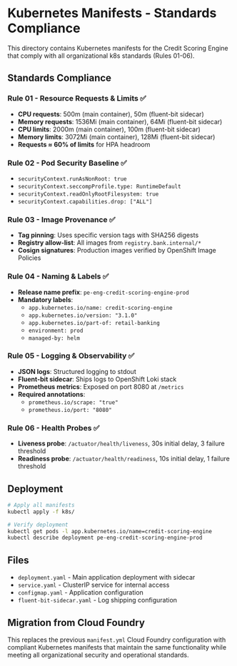 # Kubernetes Manifests - Standards Compliance

This directory contains Kubernetes manifests for the Credit Scoring Engine that comply with all organizational k8s standards (Rules 01-06).

## Standards Compliance

### Rule 01 - Resource Requests & Limits ✅
- **CPU requests**: 500m (main container), 50m (fluent-bit sidecar)
- **Memory requests**: 1536Mi (main container), 64Mi (fluent-bit sidecar)  
- **CPU limits**: 2000m (main container), 100m (fluent-bit sidecar)
- **Memory limits**: 3072Mi (main container), 128Mi (fluent-bit sidecar)
- **Requests ≈ 60% of limits** for HPA headroom

### Rule 02 - Pod Security Baseline ✅
- `securityContext.runAsNonRoot: true`
- `securityContext.seccompProfile.type: RuntimeDefault`
- `securityContext.readOnlyRootFilesystem: true`
- `securityContext.capabilities.drop: ["ALL"]`

### Rule 03 - Image Provenance ✅
- **Tag pinning**: Uses specific version tags with SHA256 digests
- **Registry allow-list**: All images from `registry.bank.internal/*`
- **Cosign signatures**: Production images verified by OpenShift Image Policies

### Rule 04 - Naming & Labels ✅
- **Release name prefix**: `pe-eng-credit-scoring-engine-prod`
- **Mandatory labels**:
  - `app.kubernetes.io/name: credit-scoring-engine`
  - `app.kubernetes.io/version: "3.1.0"`
  - `app.kubernetes.io/part-of: retail-banking`
  - `environment: prod`
  - `managed-by: helm`

### Rule 05 - Logging & Observability ✅
- **JSON logs**: Structured logging to stdout
- **Fluent-bit sidecar**: Ships logs to OpenShift Loki stack
- **Prometheus metrics**: Exposed on port 8080 at `/metrics`
- **Required annotations**:
  - `prometheus.io/scrape: "true"`
  - `prometheus.io/port: "8080"`

### Rule 06 - Health Probes ✅
- **Liveness probe**: `/actuator/health/liveness`, 30s initial delay, 3 failure threshold
- **Readiness probe**: `/actuator/health/readiness`, 10s initial delay, 1 failure threshold

## Deployment

```bash
# Apply all manifests
kubectl apply -f k8s/

# Verify deployment
kubectl get pods -l app.kubernetes.io/name=credit-scoring-engine
kubectl describe deployment pe-eng-credit-scoring-engine-prod
```

## Files

- `deployment.yaml` - Main application deployment with sidecar
- `service.yaml` - ClusterIP service for internal access
- `configmap.yaml` - Application configuration
- `fluent-bit-sidecar.yaml` - Log shipping configuration

## Migration from Cloud Foundry

This replaces the previous `manifest.yml` Cloud Foundry configuration with compliant Kubernetes manifests that maintain the same functionality while meeting all organizational security and operational standards.
